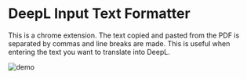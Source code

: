 # DeepL Input Text Formatter
This is a chrome extension. The text copied and pasted from the PDF is separated by commas and line breaks are made. This is useful when entering the text you want to translate into DeepL.

![demo](https://raw.githubusercontent.com/wiki/melonattacker/deepl-input-text-formater/images/demo.gif)
